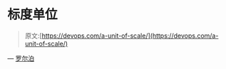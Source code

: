 # 标度单位

> 原文:[https://devops.com/a-unit-of-scale/](https://devops.com/a-unit-of-scale/)

— [罗尔泊](https://devops.com/author/breselman/)